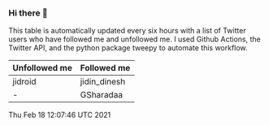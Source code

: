 ### Hi there 👋

This table is automatically updated every six hours with a list of Twitter users who have followed me and unfollowed me. I used Github Actions, the Twitter API, and the python package tweepy to automate this workflow.

| Unfollowed me |  Followed me |
| --- | --- |
|jidroid|jidin_dinesh|
|-|GSharadaa|
Thu Feb 18 12:07:46 UTC 2021
